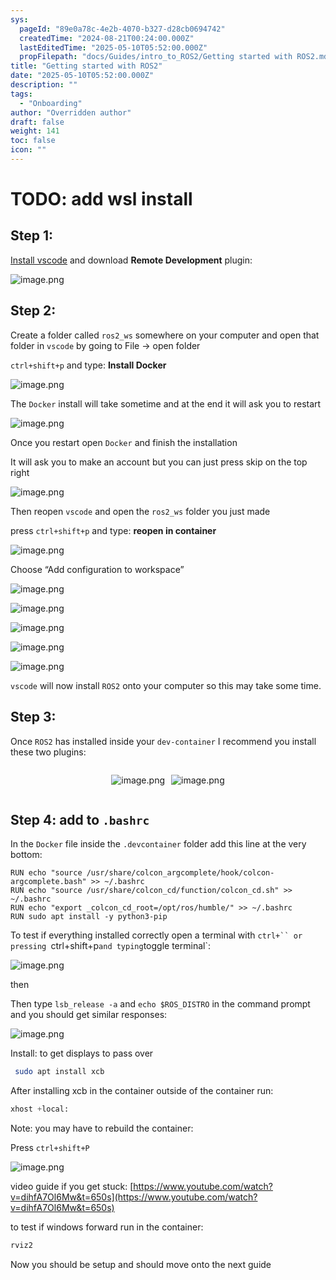 ```yaml
---
sys:
  pageId: "89e0a78c-4e2b-4070-b327-d28cb0694742"
  createdTime: "2024-08-21T00:24:00.000Z"
  lastEditedTime: "2025-05-10T05:52:00.000Z"
  propFilepath: "docs/Guides/intro_to_ROS2/Getting started with ROS2.md"
title: "Getting started with ROS2"
date: "2025-05-10T05:52:00.000Z"
description: ""
tags:
  - "Onboarding"
author: "Overridden author"
draft: false
weight: 141
toc: false
icon: ""
---
```


# TODO: add wsl install

## Step 1:

[Install vscode](https://code.visualstudio.com/download) and download **Remote Development** plugin:

![image.png](https://prod-files-secure.s3.us-west-2.amazonaws.com/d518164a-d88e-44d1-a4ee-3adb3bd8bce0/efb52993-1881-4a40-b95e-6f020334f022/image.png?X-Amz-Algorithm=AWS4-HMAC-SHA256&X-Amz-Content-Sha256=UNSIGNED-PAYLOAD&X-Amz-Credential=ASIAZI2LB466UDOPNLUK%2F20250529%2Fus-west-2%2Fs3%2Faws4_request&X-Amz-Date=20250529T100947Z&X-Amz-Expires=3600&X-Amz-Security-Token=IQoJb3JpZ2luX2VjEML%2F%2F%2F%2F%2F%2F%2F%2F%2F%2FwEaCXVzLXdlc3QtMiJHMEUCIQC2N%2FNlHF16AKdZwFwEWR3tzPv0meTUKIlZDai0VKP9oAIgK6kDMj%2F0qeqsOeZFeKCFW3eKiYdXiVRAakqBczbmKEAqiAQIi%2F%2F%2F%2F%2F%2F%2F%2F%2F%2F%2FARAAGgw2Mzc0MjMxODM4MDUiDIBcYvuHy6AOwrnjHyrcA2P%2FpnDAev%2FhAOChS4m%2BPHKHHec8uXy8M9Y6amZmaw9J9mR5PTvxByyzkWTF4%2BUkqmgx%2Fbi5cHzKibNySwyXaKRu3%2FlvAXEAetTG8RsnIiFzqnKrdL7nVy67vG%2FMmVfO93q24YEO6QSfH2LS4%2FHICXxK6zfB9bm8MRhCuESnn9orF5WGi1YcwqBrOe8kCo%2B86Bcao18Ac1MmhFK8DAZBGo9hre%2FOXeg2JI5dbMz19v1c5NbSyM9kSxS0lJ%2BnO8PQSv1DHyQoDVMtAOQL2tOStCDjypWId0feN%2B5e5elPVl%2FLKjWS6DCA7K%2F%2BhNGlhDMX%2Fd95fMEyFyNBn4MBKZou4l4uCm4rkcS20PiTJxvi%2ByKI%2BETZfmWqBxt9DsBDc8d%2BDOIaYEoaJ8UYhHrxUPXeOYhCF6eVR%2BJBI5tqK0LsIH5BZ2EDwgT8tWzjudqxE56iUXmRyGXPTsbIyJDUyqAHDHDuKeBBF2iqFUACuSiX1Do0hVTUsB1%2BZLFMTfXEGjIDuL3ijRbzJt2r4uBICkVpf%2BlRcSLVKGsTP0L1%2F6aX6p9%2Bcoci9qmy%2BnfwDFaTG7Z2F16KW8TRph8FeZ0tiyIGexHLWw38Xpx%2BZr9B1nyDueFj9QS0JbD1OeOouNaJMP%2Ff4MEGOqUBUL8RZzfUMqO4UDitVK3UC0At7SwGLFEylTfUbsH6W%2BnEoxaNFD%2Bvxk5lilGrQhaLRKLLTjQen3%2FDDVMGd6OLJGEmJiDJlGK4p1vVGDlMFHAFI%2F8TvkFtsaUiBh1%2F432NqxDlYBJxO%2FCzF3nqww7RnHeL7Tr0iGsRYtURc6j%2FuzXkOcHWf0uHm%2BqUH5PAJnwA2GgmopVcSlA7cIX0M%2BhtpLcNwbZN&X-Amz-Signature=f7624c5369f36fc479525490922865fb5ceb68c1f2861d5bc8d17cf35429e2d2&X-Amz-SignedHeaders=host&x-id=GetObject)

## Step 2:

Create a folder called `ros2_ws` somewhere on your computer and open that folder in `vscode` by going to File → open folder 

`ctrl+shift+p` and type: **Install Docker**

![image.png](https://prod-files-secure.s3.us-west-2.amazonaws.com/d518164a-d88e-44d1-a4ee-3adb3bd8bce0/2269dc0e-1cd5-47ff-bceb-c04ad9b2eab0/image.png?X-Amz-Algorithm=AWS4-HMAC-SHA256&X-Amz-Content-Sha256=UNSIGNED-PAYLOAD&X-Amz-Credential=ASIAZI2LB466UDOPNLUK%2F20250529%2Fus-west-2%2Fs3%2Faws4_request&X-Amz-Date=20250529T100947Z&X-Amz-Expires=3600&X-Amz-Security-Token=IQoJb3JpZ2luX2VjEML%2F%2F%2F%2F%2F%2F%2F%2F%2F%2FwEaCXVzLXdlc3QtMiJHMEUCIQC2N%2FNlHF16AKdZwFwEWR3tzPv0meTUKIlZDai0VKP9oAIgK6kDMj%2F0qeqsOeZFeKCFW3eKiYdXiVRAakqBczbmKEAqiAQIi%2F%2F%2F%2F%2F%2F%2F%2F%2F%2F%2FARAAGgw2Mzc0MjMxODM4MDUiDIBcYvuHy6AOwrnjHyrcA2P%2FpnDAev%2FhAOChS4m%2BPHKHHec8uXy8M9Y6amZmaw9J9mR5PTvxByyzkWTF4%2BUkqmgx%2Fbi5cHzKibNySwyXaKRu3%2FlvAXEAetTG8RsnIiFzqnKrdL7nVy67vG%2FMmVfO93q24YEO6QSfH2LS4%2FHICXxK6zfB9bm8MRhCuESnn9orF5WGi1YcwqBrOe8kCo%2B86Bcao18Ac1MmhFK8DAZBGo9hre%2FOXeg2JI5dbMz19v1c5NbSyM9kSxS0lJ%2BnO8PQSv1DHyQoDVMtAOQL2tOStCDjypWId0feN%2B5e5elPVl%2FLKjWS6DCA7K%2F%2BhNGlhDMX%2Fd95fMEyFyNBn4MBKZou4l4uCm4rkcS20PiTJxvi%2ByKI%2BETZfmWqBxt9DsBDc8d%2BDOIaYEoaJ8UYhHrxUPXeOYhCF6eVR%2BJBI5tqK0LsIH5BZ2EDwgT8tWzjudqxE56iUXmRyGXPTsbIyJDUyqAHDHDuKeBBF2iqFUACuSiX1Do0hVTUsB1%2BZLFMTfXEGjIDuL3ijRbzJt2r4uBICkVpf%2BlRcSLVKGsTP0L1%2F6aX6p9%2Bcoci9qmy%2BnfwDFaTG7Z2F16KW8TRph8FeZ0tiyIGexHLWw38Xpx%2BZr9B1nyDueFj9QS0JbD1OeOouNaJMP%2Ff4MEGOqUBUL8RZzfUMqO4UDitVK3UC0At7SwGLFEylTfUbsH6W%2BnEoxaNFD%2Bvxk5lilGrQhaLRKLLTjQen3%2FDDVMGd6OLJGEmJiDJlGK4p1vVGDlMFHAFI%2F8TvkFtsaUiBh1%2F432NqxDlYBJxO%2FCzF3nqww7RnHeL7Tr0iGsRYtURc6j%2FuzXkOcHWf0uHm%2BqUH5PAJnwA2GgmopVcSlA7cIX0M%2BhtpLcNwbZN&X-Amz-Signature=a993f1461c66056967816da536d843a26def351489786c01e342f53bb9543438&X-Amz-SignedHeaders=host&x-id=GetObject)

The `Docker` install will take sometime and at the end it will ask you to restart

![image.png](https://prod-files-secure.s3.us-west-2.amazonaws.com/d518164a-d88e-44d1-a4ee-3adb3bd8bce0/ed233f78-be33-4b1f-b89c-9c346c0e961e/image.png?X-Amz-Algorithm=AWS4-HMAC-SHA256&X-Amz-Content-Sha256=UNSIGNED-PAYLOAD&X-Amz-Credential=ASIAZI2LB466UDOPNLUK%2F20250529%2Fus-west-2%2Fs3%2Faws4_request&X-Amz-Date=20250529T100947Z&X-Amz-Expires=3600&X-Amz-Security-Token=IQoJb3JpZ2luX2VjEML%2F%2F%2F%2F%2F%2F%2F%2F%2F%2FwEaCXVzLXdlc3QtMiJHMEUCIQC2N%2FNlHF16AKdZwFwEWR3tzPv0meTUKIlZDai0VKP9oAIgK6kDMj%2F0qeqsOeZFeKCFW3eKiYdXiVRAakqBczbmKEAqiAQIi%2F%2F%2F%2F%2F%2F%2F%2F%2F%2F%2FARAAGgw2Mzc0MjMxODM4MDUiDIBcYvuHy6AOwrnjHyrcA2P%2FpnDAev%2FhAOChS4m%2BPHKHHec8uXy8M9Y6amZmaw9J9mR5PTvxByyzkWTF4%2BUkqmgx%2Fbi5cHzKibNySwyXaKRu3%2FlvAXEAetTG8RsnIiFzqnKrdL7nVy67vG%2FMmVfO93q24YEO6QSfH2LS4%2FHICXxK6zfB9bm8MRhCuESnn9orF5WGi1YcwqBrOe8kCo%2B86Bcao18Ac1MmhFK8DAZBGo9hre%2FOXeg2JI5dbMz19v1c5NbSyM9kSxS0lJ%2BnO8PQSv1DHyQoDVMtAOQL2tOStCDjypWId0feN%2B5e5elPVl%2FLKjWS6DCA7K%2F%2BhNGlhDMX%2Fd95fMEyFyNBn4MBKZou4l4uCm4rkcS20PiTJxvi%2ByKI%2BETZfmWqBxt9DsBDc8d%2BDOIaYEoaJ8UYhHrxUPXeOYhCF6eVR%2BJBI5tqK0LsIH5BZ2EDwgT8tWzjudqxE56iUXmRyGXPTsbIyJDUyqAHDHDuKeBBF2iqFUACuSiX1Do0hVTUsB1%2BZLFMTfXEGjIDuL3ijRbzJt2r4uBICkVpf%2BlRcSLVKGsTP0L1%2F6aX6p9%2Bcoci9qmy%2BnfwDFaTG7Z2F16KW8TRph8FeZ0tiyIGexHLWw38Xpx%2BZr9B1nyDueFj9QS0JbD1OeOouNaJMP%2Ff4MEGOqUBUL8RZzfUMqO4UDitVK3UC0At7SwGLFEylTfUbsH6W%2BnEoxaNFD%2Bvxk5lilGrQhaLRKLLTjQen3%2FDDVMGd6OLJGEmJiDJlGK4p1vVGDlMFHAFI%2F8TvkFtsaUiBh1%2F432NqxDlYBJxO%2FCzF3nqww7RnHeL7Tr0iGsRYtURc6j%2FuzXkOcHWf0uHm%2BqUH5PAJnwA2GgmopVcSlA7cIX0M%2BhtpLcNwbZN&X-Amz-Signature=0983c507a13fded097e98fadd91e003a9cee511c5174d39e9ea7cbb9910f9553&X-Amz-SignedHeaders=host&x-id=GetObject)

Once you restart open `Docker` and finish the installation

It will ask you to make an account but you can just press skip on the top right

![image.png](https://prod-files-secure.s3.us-west-2.amazonaws.com/d518164a-d88e-44d1-a4ee-3adb3bd8bce0/21010ad9-1659-4fd9-9f59-9932a09b2a3d/image.png?X-Amz-Algorithm=AWS4-HMAC-SHA256&X-Amz-Content-Sha256=UNSIGNED-PAYLOAD&X-Amz-Credential=ASIAZI2LB466UDOPNLUK%2F20250529%2Fus-west-2%2Fs3%2Faws4_request&X-Amz-Date=20250529T100947Z&X-Amz-Expires=3600&X-Amz-Security-Token=IQoJb3JpZ2luX2VjEML%2F%2F%2F%2F%2F%2F%2F%2F%2F%2FwEaCXVzLXdlc3QtMiJHMEUCIQC2N%2FNlHF16AKdZwFwEWR3tzPv0meTUKIlZDai0VKP9oAIgK6kDMj%2F0qeqsOeZFeKCFW3eKiYdXiVRAakqBczbmKEAqiAQIi%2F%2F%2F%2F%2F%2F%2F%2F%2F%2F%2FARAAGgw2Mzc0MjMxODM4MDUiDIBcYvuHy6AOwrnjHyrcA2P%2FpnDAev%2FhAOChS4m%2BPHKHHec8uXy8M9Y6amZmaw9J9mR5PTvxByyzkWTF4%2BUkqmgx%2Fbi5cHzKibNySwyXaKRu3%2FlvAXEAetTG8RsnIiFzqnKrdL7nVy67vG%2FMmVfO93q24YEO6QSfH2LS4%2FHICXxK6zfB9bm8MRhCuESnn9orF5WGi1YcwqBrOe8kCo%2B86Bcao18Ac1MmhFK8DAZBGo9hre%2FOXeg2JI5dbMz19v1c5NbSyM9kSxS0lJ%2BnO8PQSv1DHyQoDVMtAOQL2tOStCDjypWId0feN%2B5e5elPVl%2FLKjWS6DCA7K%2F%2BhNGlhDMX%2Fd95fMEyFyNBn4MBKZou4l4uCm4rkcS20PiTJxvi%2ByKI%2BETZfmWqBxt9DsBDc8d%2BDOIaYEoaJ8UYhHrxUPXeOYhCF6eVR%2BJBI5tqK0LsIH5BZ2EDwgT8tWzjudqxE56iUXmRyGXPTsbIyJDUyqAHDHDuKeBBF2iqFUACuSiX1Do0hVTUsB1%2BZLFMTfXEGjIDuL3ijRbzJt2r4uBICkVpf%2BlRcSLVKGsTP0L1%2F6aX6p9%2Bcoci9qmy%2BnfwDFaTG7Z2F16KW8TRph8FeZ0tiyIGexHLWw38Xpx%2BZr9B1nyDueFj9QS0JbD1OeOouNaJMP%2Ff4MEGOqUBUL8RZzfUMqO4UDitVK3UC0At7SwGLFEylTfUbsH6W%2BnEoxaNFD%2Bvxk5lilGrQhaLRKLLTjQen3%2FDDVMGd6OLJGEmJiDJlGK4p1vVGDlMFHAFI%2F8TvkFtsaUiBh1%2F432NqxDlYBJxO%2FCzF3nqww7RnHeL7Tr0iGsRYtURc6j%2FuzXkOcHWf0uHm%2BqUH5PAJnwA2GgmopVcSlA7cIX0M%2BhtpLcNwbZN&X-Amz-Signature=acbb969815daef8345cb16313734612a502e2580bc0972bd7f3d45be7196d77f&X-Amz-SignedHeaders=host&x-id=GetObject)

Then reopen `vscode` and open the `ros2_ws` folder you just made

press `ctrl+shift+p` and type: **reopen in container**

![image.png](https://prod-files-secure.s3.us-west-2.amazonaws.com/d518164a-d88e-44d1-a4ee-3adb3bd8bce0/4e93b8c2-41ad-488c-8095-c74205196118/image.png?X-Amz-Algorithm=AWS4-HMAC-SHA256&X-Amz-Content-Sha256=UNSIGNED-PAYLOAD&X-Amz-Credential=ASIAZI2LB466UDOPNLUK%2F20250529%2Fus-west-2%2Fs3%2Faws4_request&X-Amz-Date=20250529T100947Z&X-Amz-Expires=3600&X-Amz-Security-Token=IQoJb3JpZ2luX2VjEML%2F%2F%2F%2F%2F%2F%2F%2F%2F%2FwEaCXVzLXdlc3QtMiJHMEUCIQC2N%2FNlHF16AKdZwFwEWR3tzPv0meTUKIlZDai0VKP9oAIgK6kDMj%2F0qeqsOeZFeKCFW3eKiYdXiVRAakqBczbmKEAqiAQIi%2F%2F%2F%2F%2F%2F%2F%2F%2F%2F%2FARAAGgw2Mzc0MjMxODM4MDUiDIBcYvuHy6AOwrnjHyrcA2P%2FpnDAev%2FhAOChS4m%2BPHKHHec8uXy8M9Y6amZmaw9J9mR5PTvxByyzkWTF4%2BUkqmgx%2Fbi5cHzKibNySwyXaKRu3%2FlvAXEAetTG8RsnIiFzqnKrdL7nVy67vG%2FMmVfO93q24YEO6QSfH2LS4%2FHICXxK6zfB9bm8MRhCuESnn9orF5WGi1YcwqBrOe8kCo%2B86Bcao18Ac1MmhFK8DAZBGo9hre%2FOXeg2JI5dbMz19v1c5NbSyM9kSxS0lJ%2BnO8PQSv1DHyQoDVMtAOQL2tOStCDjypWId0feN%2B5e5elPVl%2FLKjWS6DCA7K%2F%2BhNGlhDMX%2Fd95fMEyFyNBn4MBKZou4l4uCm4rkcS20PiTJxvi%2ByKI%2BETZfmWqBxt9DsBDc8d%2BDOIaYEoaJ8UYhHrxUPXeOYhCF6eVR%2BJBI5tqK0LsIH5BZ2EDwgT8tWzjudqxE56iUXmRyGXPTsbIyJDUyqAHDHDuKeBBF2iqFUACuSiX1Do0hVTUsB1%2BZLFMTfXEGjIDuL3ijRbzJt2r4uBICkVpf%2BlRcSLVKGsTP0L1%2F6aX6p9%2Bcoci9qmy%2BnfwDFaTG7Z2F16KW8TRph8FeZ0tiyIGexHLWw38Xpx%2BZr9B1nyDueFj9QS0JbD1OeOouNaJMP%2Ff4MEGOqUBUL8RZzfUMqO4UDitVK3UC0At7SwGLFEylTfUbsH6W%2BnEoxaNFD%2Bvxk5lilGrQhaLRKLLTjQen3%2FDDVMGd6OLJGEmJiDJlGK4p1vVGDlMFHAFI%2F8TvkFtsaUiBh1%2F432NqxDlYBJxO%2FCzF3nqww7RnHeL7Tr0iGsRYtURc6j%2FuzXkOcHWf0uHm%2BqUH5PAJnwA2GgmopVcSlA7cIX0M%2BhtpLcNwbZN&X-Amz-Signature=de1de6fa4e0746959458fea1c22684cbc9ac246e341603f4e7212d0e07506b5a&X-Amz-SignedHeaders=host&x-id=GetObject)

Choose “Add configuration to workspace”

![image.png](https://prod-files-secure.s3.us-west-2.amazonaws.com/d518164a-d88e-44d1-a4ee-3adb3bd8bce0/9560b282-5060-4989-ba37-97e7b2c22476/image.png?X-Amz-Algorithm=AWS4-HMAC-SHA256&X-Amz-Content-Sha256=UNSIGNED-PAYLOAD&X-Amz-Credential=ASIAZI2LB466UDOPNLUK%2F20250529%2Fus-west-2%2Fs3%2Faws4_request&X-Amz-Date=20250529T100947Z&X-Amz-Expires=3600&X-Amz-Security-Token=IQoJb3JpZ2luX2VjEML%2F%2F%2F%2F%2F%2F%2F%2F%2F%2FwEaCXVzLXdlc3QtMiJHMEUCIQC2N%2FNlHF16AKdZwFwEWR3tzPv0meTUKIlZDai0VKP9oAIgK6kDMj%2F0qeqsOeZFeKCFW3eKiYdXiVRAakqBczbmKEAqiAQIi%2F%2F%2F%2F%2F%2F%2F%2F%2F%2F%2FARAAGgw2Mzc0MjMxODM4MDUiDIBcYvuHy6AOwrnjHyrcA2P%2FpnDAev%2FhAOChS4m%2BPHKHHec8uXy8M9Y6amZmaw9J9mR5PTvxByyzkWTF4%2BUkqmgx%2Fbi5cHzKibNySwyXaKRu3%2FlvAXEAetTG8RsnIiFzqnKrdL7nVy67vG%2FMmVfO93q24YEO6QSfH2LS4%2FHICXxK6zfB9bm8MRhCuESnn9orF5WGi1YcwqBrOe8kCo%2B86Bcao18Ac1MmhFK8DAZBGo9hre%2FOXeg2JI5dbMz19v1c5NbSyM9kSxS0lJ%2BnO8PQSv1DHyQoDVMtAOQL2tOStCDjypWId0feN%2B5e5elPVl%2FLKjWS6DCA7K%2F%2BhNGlhDMX%2Fd95fMEyFyNBn4MBKZou4l4uCm4rkcS20PiTJxvi%2ByKI%2BETZfmWqBxt9DsBDc8d%2BDOIaYEoaJ8UYhHrxUPXeOYhCF6eVR%2BJBI5tqK0LsIH5BZ2EDwgT8tWzjudqxE56iUXmRyGXPTsbIyJDUyqAHDHDuKeBBF2iqFUACuSiX1Do0hVTUsB1%2BZLFMTfXEGjIDuL3ijRbzJt2r4uBICkVpf%2BlRcSLVKGsTP0L1%2F6aX6p9%2Bcoci9qmy%2BnfwDFaTG7Z2F16KW8TRph8FeZ0tiyIGexHLWw38Xpx%2BZr9B1nyDueFj9QS0JbD1OeOouNaJMP%2Ff4MEGOqUBUL8RZzfUMqO4UDitVK3UC0At7SwGLFEylTfUbsH6W%2BnEoxaNFD%2Bvxk5lilGrQhaLRKLLTjQen3%2FDDVMGd6OLJGEmJiDJlGK4p1vVGDlMFHAFI%2F8TvkFtsaUiBh1%2F432NqxDlYBJxO%2FCzF3nqww7RnHeL7Tr0iGsRYtURc6j%2FuzXkOcHWf0uHm%2BqUH5PAJnwA2GgmopVcSlA7cIX0M%2BhtpLcNwbZN&X-Amz-Signature=379bcfb72f8b7fd4f27eec2dff9ed4761eacbb3c2681258bcb516b2dcce5b2ed&X-Amz-SignedHeaders=host&x-id=GetObject)

![image.png](https://prod-files-secure.s3.us-west-2.amazonaws.com/d518164a-d88e-44d1-a4ee-3adb3bd8bce0/2ee63f81-886b-48e8-a553-dc6e5eac99e4/image.png?X-Amz-Algorithm=AWS4-HMAC-SHA256&X-Amz-Content-Sha256=UNSIGNED-PAYLOAD&X-Amz-Credential=ASIAZI2LB466UDOPNLUK%2F20250529%2Fus-west-2%2Fs3%2Faws4_request&X-Amz-Date=20250529T100947Z&X-Amz-Expires=3600&X-Amz-Security-Token=IQoJb3JpZ2luX2VjEML%2F%2F%2F%2F%2F%2F%2F%2F%2F%2FwEaCXVzLXdlc3QtMiJHMEUCIQC2N%2FNlHF16AKdZwFwEWR3tzPv0meTUKIlZDai0VKP9oAIgK6kDMj%2F0qeqsOeZFeKCFW3eKiYdXiVRAakqBczbmKEAqiAQIi%2F%2F%2F%2F%2F%2F%2F%2F%2F%2F%2FARAAGgw2Mzc0MjMxODM4MDUiDIBcYvuHy6AOwrnjHyrcA2P%2FpnDAev%2FhAOChS4m%2BPHKHHec8uXy8M9Y6amZmaw9J9mR5PTvxByyzkWTF4%2BUkqmgx%2Fbi5cHzKibNySwyXaKRu3%2FlvAXEAetTG8RsnIiFzqnKrdL7nVy67vG%2FMmVfO93q24YEO6QSfH2LS4%2FHICXxK6zfB9bm8MRhCuESnn9orF5WGi1YcwqBrOe8kCo%2B86Bcao18Ac1MmhFK8DAZBGo9hre%2FOXeg2JI5dbMz19v1c5NbSyM9kSxS0lJ%2BnO8PQSv1DHyQoDVMtAOQL2tOStCDjypWId0feN%2B5e5elPVl%2FLKjWS6DCA7K%2F%2BhNGlhDMX%2Fd95fMEyFyNBn4MBKZou4l4uCm4rkcS20PiTJxvi%2ByKI%2BETZfmWqBxt9DsBDc8d%2BDOIaYEoaJ8UYhHrxUPXeOYhCF6eVR%2BJBI5tqK0LsIH5BZ2EDwgT8tWzjudqxE56iUXmRyGXPTsbIyJDUyqAHDHDuKeBBF2iqFUACuSiX1Do0hVTUsB1%2BZLFMTfXEGjIDuL3ijRbzJt2r4uBICkVpf%2BlRcSLVKGsTP0L1%2F6aX6p9%2Bcoci9qmy%2BnfwDFaTG7Z2F16KW8TRph8FeZ0tiyIGexHLWw38Xpx%2BZr9B1nyDueFj9QS0JbD1OeOouNaJMP%2Ff4MEGOqUBUL8RZzfUMqO4UDitVK3UC0At7SwGLFEylTfUbsH6W%2BnEoxaNFD%2Bvxk5lilGrQhaLRKLLTjQen3%2FDDVMGd6OLJGEmJiDJlGK4p1vVGDlMFHAFI%2F8TvkFtsaUiBh1%2F432NqxDlYBJxO%2FCzF3nqww7RnHeL7Tr0iGsRYtURc6j%2FuzXkOcHWf0uHm%2BqUH5PAJnwA2GgmopVcSlA7cIX0M%2BhtpLcNwbZN&X-Amz-Signature=da629bc92b2ade968ab3fabd136530f17058fd7023bf2de4738f673b29056fa8&X-Amz-SignedHeaders=host&x-id=GetObject)

![image.png](https://prod-files-secure.s3.us-west-2.amazonaws.com/d518164a-d88e-44d1-a4ee-3adb3bd8bce0/ae1580b2-b048-407e-aed9-b584224a7a04/image.png?X-Amz-Algorithm=AWS4-HMAC-SHA256&X-Amz-Content-Sha256=UNSIGNED-PAYLOAD&X-Amz-Credential=ASIAZI2LB466UDOPNLUK%2F20250529%2Fus-west-2%2Fs3%2Faws4_request&X-Amz-Date=20250529T100947Z&X-Amz-Expires=3600&X-Amz-Security-Token=IQoJb3JpZ2luX2VjEML%2F%2F%2F%2F%2F%2F%2F%2F%2F%2FwEaCXVzLXdlc3QtMiJHMEUCIQC2N%2FNlHF16AKdZwFwEWR3tzPv0meTUKIlZDai0VKP9oAIgK6kDMj%2F0qeqsOeZFeKCFW3eKiYdXiVRAakqBczbmKEAqiAQIi%2F%2F%2F%2F%2F%2F%2F%2F%2F%2F%2FARAAGgw2Mzc0MjMxODM4MDUiDIBcYvuHy6AOwrnjHyrcA2P%2FpnDAev%2FhAOChS4m%2BPHKHHec8uXy8M9Y6amZmaw9J9mR5PTvxByyzkWTF4%2BUkqmgx%2Fbi5cHzKibNySwyXaKRu3%2FlvAXEAetTG8RsnIiFzqnKrdL7nVy67vG%2FMmVfO93q24YEO6QSfH2LS4%2FHICXxK6zfB9bm8MRhCuESnn9orF5WGi1YcwqBrOe8kCo%2B86Bcao18Ac1MmhFK8DAZBGo9hre%2FOXeg2JI5dbMz19v1c5NbSyM9kSxS0lJ%2BnO8PQSv1DHyQoDVMtAOQL2tOStCDjypWId0feN%2B5e5elPVl%2FLKjWS6DCA7K%2F%2BhNGlhDMX%2Fd95fMEyFyNBn4MBKZou4l4uCm4rkcS20PiTJxvi%2ByKI%2BETZfmWqBxt9DsBDc8d%2BDOIaYEoaJ8UYhHrxUPXeOYhCF6eVR%2BJBI5tqK0LsIH5BZ2EDwgT8tWzjudqxE56iUXmRyGXPTsbIyJDUyqAHDHDuKeBBF2iqFUACuSiX1Do0hVTUsB1%2BZLFMTfXEGjIDuL3ijRbzJt2r4uBICkVpf%2BlRcSLVKGsTP0L1%2F6aX6p9%2Bcoci9qmy%2BnfwDFaTG7Z2F16KW8TRph8FeZ0tiyIGexHLWw38Xpx%2BZr9B1nyDueFj9QS0JbD1OeOouNaJMP%2Ff4MEGOqUBUL8RZzfUMqO4UDitVK3UC0At7SwGLFEylTfUbsH6W%2BnEoxaNFD%2Bvxk5lilGrQhaLRKLLTjQen3%2FDDVMGd6OLJGEmJiDJlGK4p1vVGDlMFHAFI%2F8TvkFtsaUiBh1%2F432NqxDlYBJxO%2FCzF3nqww7RnHeL7Tr0iGsRYtURc6j%2FuzXkOcHWf0uHm%2BqUH5PAJnwA2GgmopVcSlA7cIX0M%2BhtpLcNwbZN&X-Amz-Signature=4b55cdee71069ed3deb2d8e954d152b6b574013d7a619f00a7cff07f4395747c&X-Amz-SignedHeaders=host&x-id=GetObject)

![image.png](https://prod-files-secure.s3.us-west-2.amazonaws.com/d518164a-d88e-44d1-a4ee-3adb3bd8bce0/53255b28-f75e-430f-b9e3-c0ac8577e42b/image.png?X-Amz-Algorithm=AWS4-HMAC-SHA256&X-Amz-Content-Sha256=UNSIGNED-PAYLOAD&X-Amz-Credential=ASIAZI2LB466UDOPNLUK%2F20250529%2Fus-west-2%2Fs3%2Faws4_request&X-Amz-Date=20250529T100947Z&X-Amz-Expires=3600&X-Amz-Security-Token=IQoJb3JpZ2luX2VjEML%2F%2F%2F%2F%2F%2F%2F%2F%2F%2FwEaCXVzLXdlc3QtMiJHMEUCIQC2N%2FNlHF16AKdZwFwEWR3tzPv0meTUKIlZDai0VKP9oAIgK6kDMj%2F0qeqsOeZFeKCFW3eKiYdXiVRAakqBczbmKEAqiAQIi%2F%2F%2F%2F%2F%2F%2F%2F%2F%2F%2FARAAGgw2Mzc0MjMxODM4MDUiDIBcYvuHy6AOwrnjHyrcA2P%2FpnDAev%2FhAOChS4m%2BPHKHHec8uXy8M9Y6amZmaw9J9mR5PTvxByyzkWTF4%2BUkqmgx%2Fbi5cHzKibNySwyXaKRu3%2FlvAXEAetTG8RsnIiFzqnKrdL7nVy67vG%2FMmVfO93q24YEO6QSfH2LS4%2FHICXxK6zfB9bm8MRhCuESnn9orF5WGi1YcwqBrOe8kCo%2B86Bcao18Ac1MmhFK8DAZBGo9hre%2FOXeg2JI5dbMz19v1c5NbSyM9kSxS0lJ%2BnO8PQSv1DHyQoDVMtAOQL2tOStCDjypWId0feN%2B5e5elPVl%2FLKjWS6DCA7K%2F%2BhNGlhDMX%2Fd95fMEyFyNBn4MBKZou4l4uCm4rkcS20PiTJxvi%2ByKI%2BETZfmWqBxt9DsBDc8d%2BDOIaYEoaJ8UYhHrxUPXeOYhCF6eVR%2BJBI5tqK0LsIH5BZ2EDwgT8tWzjudqxE56iUXmRyGXPTsbIyJDUyqAHDHDuKeBBF2iqFUACuSiX1Do0hVTUsB1%2BZLFMTfXEGjIDuL3ijRbzJt2r4uBICkVpf%2BlRcSLVKGsTP0L1%2F6aX6p9%2Bcoci9qmy%2BnfwDFaTG7Z2F16KW8TRph8FeZ0tiyIGexHLWw38Xpx%2BZr9B1nyDueFj9QS0JbD1OeOouNaJMP%2Ff4MEGOqUBUL8RZzfUMqO4UDitVK3UC0At7SwGLFEylTfUbsH6W%2BnEoxaNFD%2Bvxk5lilGrQhaLRKLLTjQen3%2FDDVMGd6OLJGEmJiDJlGK4p1vVGDlMFHAFI%2F8TvkFtsaUiBh1%2F432NqxDlYBJxO%2FCzF3nqww7RnHeL7Tr0iGsRYtURc6j%2FuzXkOcHWf0uHm%2BqUH5PAJnwA2GgmopVcSlA7cIX0M%2BhtpLcNwbZN&X-Amz-Signature=f3b8bea95648d7c6f45d6afe082186fbb21f176b97a4e41ca18f717d4b7c2aa6&X-Amz-SignedHeaders=host&x-id=GetObject)

![image.png](https://prod-files-secure.s3.us-west-2.amazonaws.com/d518164a-d88e-44d1-a4ee-3adb3bd8bce0/7c562767-5af9-4ffb-97d1-327bcdf4ee00/image.png?X-Amz-Algorithm=AWS4-HMAC-SHA256&X-Amz-Content-Sha256=UNSIGNED-PAYLOAD&X-Amz-Credential=ASIAZI2LB466UDOPNLUK%2F20250529%2Fus-west-2%2Fs3%2Faws4_request&X-Amz-Date=20250529T100947Z&X-Amz-Expires=3600&X-Amz-Security-Token=IQoJb3JpZ2luX2VjEML%2F%2F%2F%2F%2F%2F%2F%2F%2F%2FwEaCXVzLXdlc3QtMiJHMEUCIQC2N%2FNlHF16AKdZwFwEWR3tzPv0meTUKIlZDai0VKP9oAIgK6kDMj%2F0qeqsOeZFeKCFW3eKiYdXiVRAakqBczbmKEAqiAQIi%2F%2F%2F%2F%2F%2F%2F%2F%2F%2F%2FARAAGgw2Mzc0MjMxODM4MDUiDIBcYvuHy6AOwrnjHyrcA2P%2FpnDAev%2FhAOChS4m%2BPHKHHec8uXy8M9Y6amZmaw9J9mR5PTvxByyzkWTF4%2BUkqmgx%2Fbi5cHzKibNySwyXaKRu3%2FlvAXEAetTG8RsnIiFzqnKrdL7nVy67vG%2FMmVfO93q24YEO6QSfH2LS4%2FHICXxK6zfB9bm8MRhCuESnn9orF5WGi1YcwqBrOe8kCo%2B86Bcao18Ac1MmhFK8DAZBGo9hre%2FOXeg2JI5dbMz19v1c5NbSyM9kSxS0lJ%2BnO8PQSv1DHyQoDVMtAOQL2tOStCDjypWId0feN%2B5e5elPVl%2FLKjWS6DCA7K%2F%2BhNGlhDMX%2Fd95fMEyFyNBn4MBKZou4l4uCm4rkcS20PiTJxvi%2ByKI%2BETZfmWqBxt9DsBDc8d%2BDOIaYEoaJ8UYhHrxUPXeOYhCF6eVR%2BJBI5tqK0LsIH5BZ2EDwgT8tWzjudqxE56iUXmRyGXPTsbIyJDUyqAHDHDuKeBBF2iqFUACuSiX1Do0hVTUsB1%2BZLFMTfXEGjIDuL3ijRbzJt2r4uBICkVpf%2BlRcSLVKGsTP0L1%2F6aX6p9%2Bcoci9qmy%2BnfwDFaTG7Z2F16KW8TRph8FeZ0tiyIGexHLWw38Xpx%2BZr9B1nyDueFj9QS0JbD1OeOouNaJMP%2Ff4MEGOqUBUL8RZzfUMqO4UDitVK3UC0At7SwGLFEylTfUbsH6W%2BnEoxaNFD%2Bvxk5lilGrQhaLRKLLTjQen3%2FDDVMGd6OLJGEmJiDJlGK4p1vVGDlMFHAFI%2F8TvkFtsaUiBh1%2F432NqxDlYBJxO%2FCzF3nqww7RnHeL7Tr0iGsRYtURc6j%2FuzXkOcHWf0uHm%2BqUH5PAJnwA2GgmopVcSlA7cIX0M%2BhtpLcNwbZN&X-Amz-Signature=44b7f30bdae5268a694dd92b330c5b6b2056e5629609f4d0f2831072dcfa9b13&X-Amz-SignedHeaders=host&x-id=GetObject)

`vscode` will now install `ROS2` onto your computer so this may take some time.

## Step 3:

Once `ROS2` has installed inside your `dev-container` I recommend you install these two plugins:

<div style="display: flex;flex-direction: row; column-gap:10px; max-width: 630px;justify-content: center;">
<div>

![image.png](https://prod-files-secure.s3.us-west-2.amazonaws.com/d518164a-d88e-44d1-a4ee-3adb3bd8bce0/3fc3d550-5a54-4ba1-ba6b-faa01cdb7369/image.png?X-Amz-Algorithm=AWS4-HMAC-SHA256&X-Amz-Content-Sha256=UNSIGNED-PAYLOAD&X-Amz-Credential=ASIAZI2LB466VYLTXJO2%2F20250529%2Fus-west-2%2Fs3%2Faws4_request&X-Amz-Date=20250529T100948Z&X-Amz-Expires=3600&X-Amz-Security-Token=IQoJb3JpZ2luX2VjEML%2F%2F%2F%2F%2F%2F%2F%2F%2F%2FwEaCXVzLXdlc3QtMiJIMEYCIQC70lvUO9S0pnMbWvsc%2F%2BpL6MJ5cCx7ZhMxsqSl2445cgIhANlYxZhklpcUkP47GK9sl2eSYoFYpRdWe7SfxJ3dr%2ByjKogECIv%2F%2F%2F%2F%2F%2F%2F%2F%2F%2FwEQABoMNjM3NDIzMTgzODA1IgwBwCe8jNcE5Shp36Uq3AOxFVG8i0hlkNmaDHIfdmbFp3FTQo7BQOdP9%2BqOggIDGHOgOt3y43W54dzs6ASEbcGHj9cw9i4N8K%2BiTl7bpibmT%2Fjb77N4iTIjligzTthOirH4MaOHVfkiMXJRP5ytcoMa44PNvjIcFSXb4FOuSUTEqsjxCGYpRTxKJ04ojZwG6tOC2L2L0%2Bc7y5INPFwB2%2B62apw4yVCYeEAb0NGOyrCgu6paEpzHfp%2BeJdW1T3HNWH20lqj%2F20tjQbf95QRYg2lt97QpoLl6nVIS3YdVs2et06%2FeBi8%2BWrb846z57%2BK3clBtCi0iRmheYjkm3CpmLKKWNOzglyWED2OvfbODUC8kilGNvPaCiR6HrbpE7CTgd46PkXuTv3C186YsWbypDfhdz%2F7IAWWsgSqBmcLguJmnRhdqiWNbGKkgvoLj%2BY%2Fqcz5L6NNx1h2zjjknzypYYLWnM5KhAnHOw4owrQNttxY%2BMlzP9hP%2BCyqWMIzOTQ0fE6bGUMxAd4HOGz3q34D%2Fhotm5u%2Biv8xmkEAsfZkJxGvsI4kY8%2F37g7yoWV%2BBEGqMH3pBLul0KkelH66uLUN4kvCIl0MxRKKAOr9K3iqVNGvTc%2FNDqmX8%2F6WPK4c9TfaJrKPw%2FYEizx3LXq2Y4jC52%2BDBBjqkAfeFNdyPsBPuVk4QXEjSl91muYFy%2FIGpFx8qerVlKOukRd1wyHZ6946IZudKOSWdlnpjggHT1FQIedOsSp1xP2KvyPNUY1s4Ku4zDM3fViylpJXVCuVcZXBDUa1lOmYK%2BgJj2P43tDSsU8BGMkFkJxV80fGntLGFdk6PZTE3ZObi7GPfmQFd57YxQSzFa%2BuK3ETYj9jPikIewDXrR%2BMtqmQ439nX&X-Amz-Signature=abe25d5967e405426c0968d0e66ac96adab3a7282d791c41851bf1da4618da46&X-Amz-SignedHeaders=host&x-id=GetObject)

</div>
<div>

![image.png](https://prod-files-secure.s3.us-west-2.amazonaws.com/d518164a-d88e-44d1-a4ee-3adb3bd8bce0/d994cc66-13c2-4093-a5a3-f84cf4601a82/image.png?X-Amz-Algorithm=AWS4-HMAC-SHA256&X-Amz-Content-Sha256=UNSIGNED-PAYLOAD&X-Amz-Credential=ASIAZI2LB466TFVZAKVW%2F20250529%2Fus-west-2%2Fs3%2Faws4_request&X-Amz-Date=20250529T100949Z&X-Amz-Expires=3600&X-Amz-Security-Token=IQoJb3JpZ2luX2VjEML%2F%2F%2F%2F%2F%2F%2F%2F%2F%2FwEaCXVzLXdlc3QtMiJHMEUCIQCEvFhIkPop47Fb1kFBvzaIJmg6htM%2BJAn0AJLMUndocwIgSWNuvK2ZYzLbZZCwld8V46y2YD28amI71XSb9ACtJzcqiAQIi%2F%2F%2F%2F%2F%2F%2F%2F%2F%2F%2FARAAGgw2Mzc0MjMxODM4MDUiDDasi4SV7SqfpktajyrcA8PXPH%2Bp59lCYIM%2BT5w2tYGYsL2OmI5zxKMN2uBsxRhPdrbgctxaubxayz0HMfagjxYPbIl8OlDbDzirGsqfp3ZB%2BVyYGXV%2Fo1YauBnC4uafwZIx0N%2Ba3j44CizaLnvkYEkKAq2fbsrpA%2BoCo60vCivXc0fdr6zctaDUAjC53fYe4OHougViCMVcrQgPbpcswtGd1w1TPcsqjz88CrDP3RHDaK2DwY1ullj4pXG5GeeCbBTQOl2y9H1MSUkZbadUiLCnijLqNsLwDY%2BDSlgE4txDCQO6YX7X7WQYFKA9kM6dgx3CDLWBRB2j6baSJv2y6mJW72jQzxqBwFfwJcZaP3EKNWdXJf069qlPdB15dErAx510%2FxQe2Iu0y8sDtX4XkQXzUhVjXiN6MesEKLk%2Fs%2B4bW7zAS7eQ7TDC1mB0mBcQg9Wo%2Bflay6tAyUfdVo9a5iszmLx3mgfux%2BDC1S%2Bgp%2FEGWG8FYHPrkdv%2B0gIBn8RqSmck903ZqI98PQh0qcsRVVBfbXiup%2F00Z%2B3SR2H0Z7Qt05bPpQ3XQZv5KkG%2F47eBEdXXX5ApbVM3W8VJq%2BE02BYYEM7YtdaSc5TVi0Ih%2BD6rACM72q2Tk3zRk4ZWV%2BB%2BD5GPQripCN1b3CxGMK%2Fb4MEGOqUB7GUXBm4RTRzFdZYXtnpeGKp8VA0bQ6ZqX2UTu%2FFpvUmiFHS0b1Xdzi2Rpt4A%2BACXbPpWtp7VbxdL6lslfCsbG2T8NzBlX65GWxh%2FUGjWOXCC%2FcryBpbIE%2BhluEqjBhYBPt1iGfDpamYzihG6ChHj6TurFhBNGcznDmpOa6CGZjVEhZtBGrOZXssUzBmbkmnYpBXCAH06Fgef7Zydr%2BXmdLA8V0c8&X-Amz-Signature=d100d94202a2b05faaa84a89f0e3edc56281feb17db5ab18c9e008572b4f6843&X-Amz-SignedHeaders=host&x-id=GetObject)

</div>
</div>

## Step 4: add to `.bashrc`

In the `Docker` file inside the `.devcontainer` folder add this line at the very bottom: 

```docker
RUN echo "source /usr/share/colcon_argcomplete/hook/colcon-argcomplete.bash" >> ~/.bashrc
RUN echo "source /usr/share/colcon_cd/function/colcon_cd.sh" >> ~/.bashrc
RUN echo "export _colcon_cd_root=/opt/ros/humble/" >> ~/.bashrc
RUN sudo apt install -y python3-pip 
```

To test if everything installed correctly open a terminal with `ctrl+`` or pressing `ctrl+shift+p` and typing `toggle terminal`:

![image.png](https://prod-files-secure.s3.us-west-2.amazonaws.com/d518164a-d88e-44d1-a4ee-3adb3bd8bce0/6a4943d8-b04e-4c02-9a58-775f3384d1a5/image.png?X-Amz-Algorithm=AWS4-HMAC-SHA256&X-Amz-Content-Sha256=UNSIGNED-PAYLOAD&X-Amz-Credential=ASIAZI2LB466UDOPNLUK%2F20250529%2Fus-west-2%2Fs3%2Faws4_request&X-Amz-Date=20250529T100947Z&X-Amz-Expires=3600&X-Amz-Security-Token=IQoJb3JpZ2luX2VjEML%2F%2F%2F%2F%2F%2F%2F%2F%2F%2FwEaCXVzLXdlc3QtMiJHMEUCIQC2N%2FNlHF16AKdZwFwEWR3tzPv0meTUKIlZDai0VKP9oAIgK6kDMj%2F0qeqsOeZFeKCFW3eKiYdXiVRAakqBczbmKEAqiAQIi%2F%2F%2F%2F%2F%2F%2F%2F%2F%2F%2FARAAGgw2Mzc0MjMxODM4MDUiDIBcYvuHy6AOwrnjHyrcA2P%2FpnDAev%2FhAOChS4m%2BPHKHHec8uXy8M9Y6amZmaw9J9mR5PTvxByyzkWTF4%2BUkqmgx%2Fbi5cHzKibNySwyXaKRu3%2FlvAXEAetTG8RsnIiFzqnKrdL7nVy67vG%2FMmVfO93q24YEO6QSfH2LS4%2FHICXxK6zfB9bm8MRhCuESnn9orF5WGi1YcwqBrOe8kCo%2B86Bcao18Ac1MmhFK8DAZBGo9hre%2FOXeg2JI5dbMz19v1c5NbSyM9kSxS0lJ%2BnO8PQSv1DHyQoDVMtAOQL2tOStCDjypWId0feN%2B5e5elPVl%2FLKjWS6DCA7K%2F%2BhNGlhDMX%2Fd95fMEyFyNBn4MBKZou4l4uCm4rkcS20PiTJxvi%2ByKI%2BETZfmWqBxt9DsBDc8d%2BDOIaYEoaJ8UYhHrxUPXeOYhCF6eVR%2BJBI5tqK0LsIH5BZ2EDwgT8tWzjudqxE56iUXmRyGXPTsbIyJDUyqAHDHDuKeBBF2iqFUACuSiX1Do0hVTUsB1%2BZLFMTfXEGjIDuL3ijRbzJt2r4uBICkVpf%2BlRcSLVKGsTP0L1%2F6aX6p9%2Bcoci9qmy%2BnfwDFaTG7Z2F16KW8TRph8FeZ0tiyIGexHLWw38Xpx%2BZr9B1nyDueFj9QS0JbD1OeOouNaJMP%2Ff4MEGOqUBUL8RZzfUMqO4UDitVK3UC0At7SwGLFEylTfUbsH6W%2BnEoxaNFD%2Bvxk5lilGrQhaLRKLLTjQen3%2FDDVMGd6OLJGEmJiDJlGK4p1vVGDlMFHAFI%2F8TvkFtsaUiBh1%2F432NqxDlYBJxO%2FCzF3nqww7RnHeL7Tr0iGsRYtURc6j%2FuzXkOcHWf0uHm%2BqUH5PAJnwA2GgmopVcSlA7cIX0M%2BhtpLcNwbZN&X-Amz-Signature=5c0ff0897714a68daeccfc820b11d47ed25fe88b0c47e15541080a7825881fd5&X-Amz-SignedHeaders=host&x-id=GetObject)

then 

Then type `lsb_release -a` and `echo $ROS_DISTRO` in the command prompt and you should get similar responses:

![image.png](https://prod-files-secure.s3.us-west-2.amazonaws.com/d518164a-d88e-44d1-a4ee-3adb3bd8bce0/3e635dec-a805-4e85-8b9e-d000e5b71a4e/image.png?X-Amz-Algorithm=AWS4-HMAC-SHA256&X-Amz-Content-Sha256=UNSIGNED-PAYLOAD&X-Amz-Credential=ASIAZI2LB466UDOPNLUK%2F20250529%2Fus-west-2%2Fs3%2Faws4_request&X-Amz-Date=20250529T100947Z&X-Amz-Expires=3600&X-Amz-Security-Token=IQoJb3JpZ2luX2VjEML%2F%2F%2F%2F%2F%2F%2F%2F%2F%2FwEaCXVzLXdlc3QtMiJHMEUCIQC2N%2FNlHF16AKdZwFwEWR3tzPv0meTUKIlZDai0VKP9oAIgK6kDMj%2F0qeqsOeZFeKCFW3eKiYdXiVRAakqBczbmKEAqiAQIi%2F%2F%2F%2F%2F%2F%2F%2F%2F%2F%2FARAAGgw2Mzc0MjMxODM4MDUiDIBcYvuHy6AOwrnjHyrcA2P%2FpnDAev%2FhAOChS4m%2BPHKHHec8uXy8M9Y6amZmaw9J9mR5PTvxByyzkWTF4%2BUkqmgx%2Fbi5cHzKibNySwyXaKRu3%2FlvAXEAetTG8RsnIiFzqnKrdL7nVy67vG%2FMmVfO93q24YEO6QSfH2LS4%2FHICXxK6zfB9bm8MRhCuESnn9orF5WGi1YcwqBrOe8kCo%2B86Bcao18Ac1MmhFK8DAZBGo9hre%2FOXeg2JI5dbMz19v1c5NbSyM9kSxS0lJ%2BnO8PQSv1DHyQoDVMtAOQL2tOStCDjypWId0feN%2B5e5elPVl%2FLKjWS6DCA7K%2F%2BhNGlhDMX%2Fd95fMEyFyNBn4MBKZou4l4uCm4rkcS20PiTJxvi%2ByKI%2BETZfmWqBxt9DsBDc8d%2BDOIaYEoaJ8UYhHrxUPXeOYhCF6eVR%2BJBI5tqK0LsIH5BZ2EDwgT8tWzjudqxE56iUXmRyGXPTsbIyJDUyqAHDHDuKeBBF2iqFUACuSiX1Do0hVTUsB1%2BZLFMTfXEGjIDuL3ijRbzJt2r4uBICkVpf%2BlRcSLVKGsTP0L1%2F6aX6p9%2Bcoci9qmy%2BnfwDFaTG7Z2F16KW8TRph8FeZ0tiyIGexHLWw38Xpx%2BZr9B1nyDueFj9QS0JbD1OeOouNaJMP%2Ff4MEGOqUBUL8RZzfUMqO4UDitVK3UC0At7SwGLFEylTfUbsH6W%2BnEoxaNFD%2Bvxk5lilGrQhaLRKLLTjQen3%2FDDVMGd6OLJGEmJiDJlGK4p1vVGDlMFHAFI%2F8TvkFtsaUiBh1%2F432NqxDlYBJxO%2FCzF3nqww7RnHeL7Tr0iGsRYtURc6j%2FuzXkOcHWf0uHm%2BqUH5PAJnwA2GgmopVcSlA7cIX0M%2BhtpLcNwbZN&X-Amz-Signature=c8f9e994686fb4e93437ea861d774f7a4cbce0bc2a6b7213d0e61d1adbfd9a1e&X-Amz-SignedHeaders=host&x-id=GetObject)

Install:  to get displays to pass over

```bash
 sudo apt install xcb
```

After installing xcb in the container outside of the container run:

```python
xhost +local:
```

Note: you may have to rebuild the container:

Press `ctrl+shift+P`

![image.png](https://prod-files-secure.s3.us-west-2.amazonaws.com/d518164a-d88e-44d1-a4ee-3adb3bd8bce0/6c2be660-2618-4c38-9c26-53554f7a0b7b/image.png?X-Amz-Algorithm=AWS4-HMAC-SHA256&X-Amz-Content-Sha256=UNSIGNED-PAYLOAD&X-Amz-Credential=ASIAZI2LB466UDOPNLUK%2F20250529%2Fus-west-2%2Fs3%2Faws4_request&X-Amz-Date=20250529T100947Z&X-Amz-Expires=3600&X-Amz-Security-Token=IQoJb3JpZ2luX2VjEML%2F%2F%2F%2F%2F%2F%2F%2F%2F%2FwEaCXVzLXdlc3QtMiJHMEUCIQC2N%2FNlHF16AKdZwFwEWR3tzPv0meTUKIlZDai0VKP9oAIgK6kDMj%2F0qeqsOeZFeKCFW3eKiYdXiVRAakqBczbmKEAqiAQIi%2F%2F%2F%2F%2F%2F%2F%2F%2F%2F%2FARAAGgw2Mzc0MjMxODM4MDUiDIBcYvuHy6AOwrnjHyrcA2P%2FpnDAev%2FhAOChS4m%2BPHKHHec8uXy8M9Y6amZmaw9J9mR5PTvxByyzkWTF4%2BUkqmgx%2Fbi5cHzKibNySwyXaKRu3%2FlvAXEAetTG8RsnIiFzqnKrdL7nVy67vG%2FMmVfO93q24YEO6QSfH2LS4%2FHICXxK6zfB9bm8MRhCuESnn9orF5WGi1YcwqBrOe8kCo%2B86Bcao18Ac1MmhFK8DAZBGo9hre%2FOXeg2JI5dbMz19v1c5NbSyM9kSxS0lJ%2BnO8PQSv1DHyQoDVMtAOQL2tOStCDjypWId0feN%2B5e5elPVl%2FLKjWS6DCA7K%2F%2BhNGlhDMX%2Fd95fMEyFyNBn4MBKZou4l4uCm4rkcS20PiTJxvi%2ByKI%2BETZfmWqBxt9DsBDc8d%2BDOIaYEoaJ8UYhHrxUPXeOYhCF6eVR%2BJBI5tqK0LsIH5BZ2EDwgT8tWzjudqxE56iUXmRyGXPTsbIyJDUyqAHDHDuKeBBF2iqFUACuSiX1Do0hVTUsB1%2BZLFMTfXEGjIDuL3ijRbzJt2r4uBICkVpf%2BlRcSLVKGsTP0L1%2F6aX6p9%2Bcoci9qmy%2BnfwDFaTG7Z2F16KW8TRph8FeZ0tiyIGexHLWw38Xpx%2BZr9B1nyDueFj9QS0JbD1OeOouNaJMP%2Ff4MEGOqUBUL8RZzfUMqO4UDitVK3UC0At7SwGLFEylTfUbsH6W%2BnEoxaNFD%2Bvxk5lilGrQhaLRKLLTjQen3%2FDDVMGd6OLJGEmJiDJlGK4p1vVGDlMFHAFI%2F8TvkFtsaUiBh1%2F432NqxDlYBJxO%2FCzF3nqww7RnHeL7Tr0iGsRYtURc6j%2FuzXkOcHWf0uHm%2BqUH5PAJnwA2GgmopVcSlA7cIX0M%2BhtpLcNwbZN&X-Amz-Signature=32b7b7b41740c2260fad3ee765607b33bf2734965225abdfce18159dd08d4408&X-Amz-SignedHeaders=host&x-id=GetObject)

video guide if you get stuck: [https://www.youtube.com/watch?v=dihfA7Ol6Mw&t=650s](https://www.youtube.com/watch?v=dihfA7Ol6Mw&t=650s)

to test if windows forward run in the container:

```bash
rviz2
```

Now you should be setup and should move onto the next guide 
